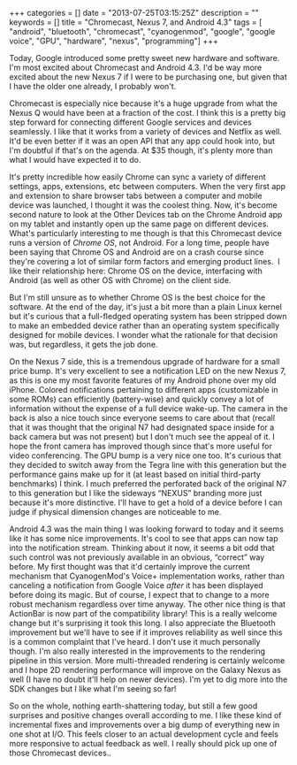 +++
categories = []
date = "2013-07-25T03:15:25Z"
description = ""
keywords = []
title = "Chromecast, Nexus 7, and Android 4.3"
tags = [ "android", "bluetooth", "chromecast", "cyanogenmod", "google",
"google voice", "GPU", "hardware", "nexus", "programming"]
+++

Today, Google introduced some pretty sweet new hardware and software. I'm most
excited about Chromecast and Android 4.3. I'd be way more excited about the new
Nexus 7 if I were to be purchasing one, but given that I have the older one
already, I probably won't.

Chromecast is especially nice because it's a huge upgrade from what the Nexus Q
would have been at a fraction of the cost. I think this is a pretty big step
forward for connecting different Google services and devices seamlessly. I like
that it works from a variety of devices and Netflix as well. It'd be even
better if it was an open API that any app could hook into, but I'm doubtful if
that's on the agenda. At $35 though, it's plenty more than what I would have
expected it to do.

It's pretty incredible how easily Chrome can sync a variety of different
settings, apps, extensions, etc between computers. When the very first app and
extension to share browser tabs between a computer and mobile device was
launched, I thought it was the coolest thing. Now, it's become second nature to
look at the Other Devices tab on the Chrome Android app on my tablet and
instantly open up the same page on different devices. What's particularly
interesting to me though is that this Chromecast device runs a version of
_Chrome OS_, not Android. For a long time, people have been saying that Chrome
OS and Android are on a crash course since they're covering a lot of similar
form factors and emerging product lines.  I like their relationship here:
Chrome OS on the device, interfacing with Android (as well as other OS with
Chrome) on the client side.

But I'm still unsure as to whether Chrome OS is the best choice for the
software. At the end of the day, it's just a bit more than a plain Linux kernel
but it's curious that a full-fledged operating system has been stripped down to
make an embedded device rather than an operating system specifically designed
for mobile devices. I wonder what the rationale for that decision was, but
  regardless, it gets the job done.

On the Nexus 7 side, this is a tremendous upgrade of hardware for a small price
bump. It's very excellent to see a notification LED on the new Nexus 7, as this
is one my most favorite features of my Android phone over my old iPhone.
Colored notifications pertaining to different apps (customizable in some ROMs)
can efficiently (battery-wise) and quickly convey a lot of information without
the expense of a full device wake-up. The camera in the back is also a nice
touch since everyone seems to care about that (recall that it was thought that
the original N7 had designated space inside for a back camera but was not
present) but I don't much see the appeal of it. I hope the front camera has
improved though since that's more useful for video conferencing. The GPU bump
is a very nice one too. It's curious that they decided to switch away from the
Tegra line with this generation but the performance gains make up for it (at
least based on initial third-party benchmarks) I think. I much preferred the
perforated back of the original N7 to this generation but I like the sideways
&#8220;NEXUS&#8221; branding more just because it's more distinctive. I'll have
to get a hold of a device before I can judge if physical dimension changes are
noticeable to me.

Android 4.3 was the main thing I was looking forward to today and it seems like
it has some nice improvements. It's cool to see that apps can now tap into the
notification stream. Thinking about it now, it seems a bit odd that such
control was not previously available in an obvious, &#8220;correct&#8221; way
before. My first thought was that it'd certainly improve the current mechanism
that CyanogenMod's Voice+ implementation works, rather than canceling a
notification from Google Voice _after_ it has been displayed before doing its
magic. But of course, I expect that to change to a more robust mechanism
regardless over time anyway. The other nice thing is that ActionBar is now part
of the compatibility library! This is a really welcome change but it's
surprising it took this long. I also appreciate the Bluetooth improvement but
we'll have to see if it improves reliability as well since this is a common
complaint that I've heard. I don't use it much personally though. I'm also
really interested in the improvements to the rendering pipeline in this
version. More multi-threaded rendering is certainly welcome and I hope 2D
rendering performance will improve on the Galaxy Nexus as well (I have no doubt
it'll help on newer devices). I'm yet to dig more into the SDK changes but I
like what I'm seeing so far!

So on the whole, nothing earth-shattering today, but still a few good surprises
and positive changes overall according to me. I like these kind of incremental
fixes and improvements over a big dump of everything new in one shot at I/O.
This feels closer to an actual development cycle and feels more responsive to
actual feedback as well. I really should pick up one of those Chromecast
devices..
